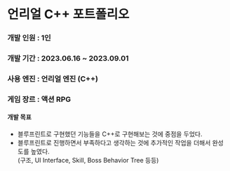 <h1> 언리얼 C++ 포트폴리오 </h1>
<h3>개발 인원 : 1인</h3>
<h3>개발 기간 : 2023.06.16 ~ 2023.09.01</h3>
<h3>사용 엔진 : 언리얼 엔진 (C++)</h3>
<h3>게임 장르 : 액션 RPG</h3>

<h4>개발 목표</h4>
<ul>
  <li>블루프린트로 구현했던 기능들을 C++로 구현해보는 것에 중점을 두었다.</li>
  <li>블루프린트로 진행하면서 부족하다고 생각하는 것에 추가적인 작업을 더해서 완성도를 높였다. </li>
  (구조, UI Interface, Skill, Boss Behavior Tree 등등)
</ul>
